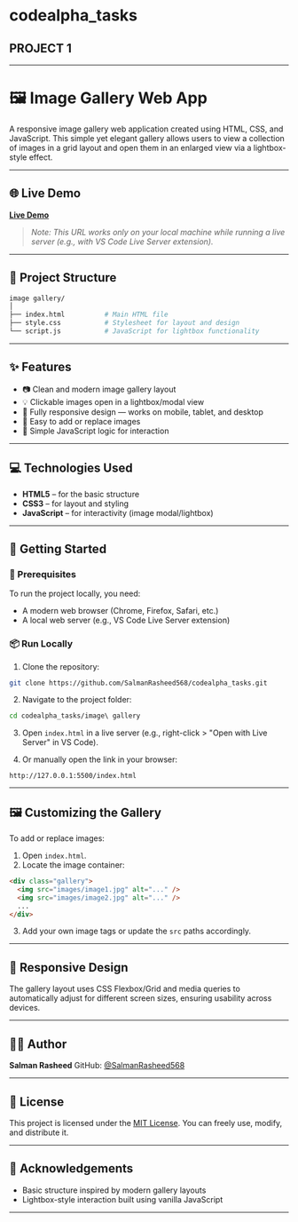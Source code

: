 # codealpha_tasks
## PROJECT 1
---

# 🖼️ Image Gallery Web App

A responsive image gallery web application created using HTML, CSS, and JavaScript. This simple yet elegant gallery allows users to view a collection of images in a grid layout and open them in an enlarged view via a lightbox-style effect.

---

## 🌐 Live Demo

**[Live Demo](http://127.0.0.1:5500/index.html)**

> *Note: This URL works only on your local machine while running a live server (e.g., with VS Code Live Server extension).*

---

## 📁 Project Structure

```bash
image gallery/
│
├── index.html          # Main HTML file
├── style.css           # Stylesheet for layout and design
└── script.js           # JavaScript for lightbox functionality
```

---

## ✨ Features

* 📷 Clean and modern image gallery layout
* 💡 Clickable images open in a lightbox/modal view
* 📱 Fully responsive design — works on mobile, tablet, and desktop
* 🔄 Easy to add or replace images
* 🧠 Simple JavaScript logic for interaction

---

## 💻 Technologies Used

* **HTML5** – for the basic structure
* **CSS3** – for layout and styling
* **JavaScript** – for interactivity (image modal/lightbox)

---

## 🚀 Getting Started

### 🔧 Prerequisites

To run the project locally, you need:

* A modern web browser (Chrome, Firefox, Safari, etc.)
* A local web server (e.g., VS Code Live Server extension)

### 📦 Run Locally

1. Clone the repository:

```bash
git clone https://github.com/SalmanRasheed568/codealpha_tasks.git
```

2. Navigate to the project folder:

```bash
cd codealpha_tasks/image\ gallery
```

3. Open `index.html` in a live server (e.g., right-click > "Open with Live Server" in VS Code).

4. Or manually open the link in your browser:

```
http://127.0.0.1:5500/index.html
```

---

## 🖼️ Customizing the Gallery

To add or replace images:

1. Open `index.html`.
2. Locate the image container:

```html
<div class="gallery">
  <img src="images/image1.jpg" alt="..." />
  <img src="images/image2.jpg" alt="..." />
  ...
</div>
```

3. Add your own image tags or update the `src` paths accordingly.

---

## 📱 Responsive Design

The gallery layout uses CSS Flexbox/Grid and media queries to automatically adjust for different screen sizes, ensuring usability across devices.

---

## 🙋‍♂️ Author

**Salman Rasheed**
GitHub: [@SalmanRasheed568](https://github.com/SalmanRasheed568)

---

## 📄 License

This project is licensed under the [MIT License](https://opensource.org/licenses/MIT). You can freely use, modify, and distribute it.

---

## 🙌 Acknowledgements

* Basic structure inspired by modern gallery layouts
* Lightbox-style interaction built using vanilla JavaScript

---
